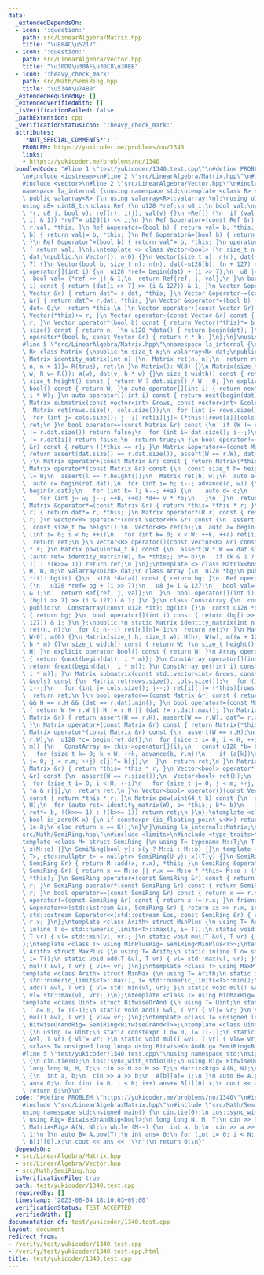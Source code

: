 ```yaml
---
data:
  _extendedDependsOn:
  - icon: ':question:'
    path: src/LinearAlgebra/Matrix.hpp
    title: "\u884C\u5217"
  - icon: ':question:'
    path: src/LinearAlgebra/Vector.hpp
    title: "\u30D9\u30AF\u30C8\u30EB"
  - icon: ':heavy_check_mark:'
    path: src/Math/SemiRing.hpp
    title: "\u534A\u74B0"
  _extendedRequiredBy: []
  _extendedVerifiedWith: []
  _isVerificationFailed: false
  _pathExtension: cpp
  _verificationStatusIcon: ':heavy_check_mark:'
  attributes:
    '*NOT_SPECIAL_COMMENTS*': ''
    PROBLEM: https://yukicoder.me/problems/no/1340
    links:
    - https://yukicoder.me/problems/no/1340
  bundledCode: "#line 1 \"test/yukicoder/1340.test.cpp\"\n#define PROBLEM \"https://yukicoder.me/problems/no/1340\"\
    \n#include <iostream>\n#line 2 \"src/LinearAlgebra/Matrix.hpp\"\n#include <cassert>\n\
    #include <vector>\n#line 2 \"src/LinearAlgebra/Vector.hpp\"\n#include <valarray>\n\
    namespace la_internal {\nusing namespace std;\ntemplate <class R> struct Vector:\
    \ public valarray<R> {\n using valarray<R>::valarray;\n};\nusing u128= __uint128_t;\n\
    using u8= uint8_t;\nclass Ref {\n u128 *ref;\n u8 i;\n bool val;\npublic:\n Ref(u128\
    \ *r, u8 j, bool v): ref(r), i(j), val(v) {}\n ~Ref() {\n  if (val ^ ((*ref >>\
    \ i) & 1)) *ref^= u128(1) << i;\n }\n Ref &operator=(const Ref &r) { return val=\
    \ r.val, *this; }\n Ref &operator=(bool b) { return val= b, *this; }\n Ref &operator|=(bool\
    \ b) { return val|= b, *this; }\n Ref &operator&=(bool b) { return val&= b, *this;\
    \ }\n Ref &operator^=(bool b) { return val^= b, *this; }\n operator bool() const\
    \ { return val; }\n};\ntemplate <> class Vector<bool> {\n size_t n;\n valarray<u128>\
    \ dat;\npublic:\n Vector(): n(0) {}\n Vector(size_t n): n(n), dat((n + 127) >>\
    \ 7) {}\n Vector(bool b, size_t n): n(n), dat(-u128(b), (n + 127) >> 7) {}\n Ref\
    \ operator[](int i) {\n  u128 *ref= begin(dat) + (i >> 7);\n  u8 j= i & 127;\n\
    \  bool val= (*ref >> j) & 1;\n  return Ref{ref, j, val};\n }\n bool operator[](int\
    \ i) const { return (dat[i >> 7] >> (i & 127)) & 1; }\n Vector &operator+=(const\
    \ Vector &r) { return dat^= r.dat, *this; }\n Vector &operator-=(const Vector\
    \ &r) { return dat^= r.dat, *this; }\n Vector &operator*=(bool b) {\n  if (!b)\
    \ dat= 0;\n  return *this;\n }\n Vector operator+(const Vector &r) const { return\
    \ Vector(*this)+= r; }\n Vector operator-(const Vector &r) const { return Vector(*this)-=\
    \ r; }\n Vector operator*(bool b) const { return Vector(*this)*= b; }\n size_t\
    \ size() const { return n; }\n u128 *data() { return begin(dat); }\n friend Vector\
    \ operator*(bool b, const Vector &r) { return r * b; }\n};\n}\nusing la_internal::Vector;\n\
    #line 5 \"src/LinearAlgebra/Matrix.hpp\"\nnamespace la_internal {\ntemplate <class\
    \ R> class Matrix {\npublic:\n size_t W;\n valarray<R> dat;\npublic:\n static\
    \ Matrix identity_matrix(int n) {\n  Matrix ret(n, n);\n  return ret.dat[slice(0,\
    \ n, n + 1)]= R(true), ret;\n }\n Matrix(): W(0) {}\n Matrix(size_t h, size_t\
    \ w, R v= R()): W(w), dat(v, h * w) {}\n size_t width() const { return W; }\n\
    \ size_t height() const { return W ? dat.size() / W : 0; }\n explicit operator\
    \ bool() const { return W; }\n auto operator[](int i) { return next(begin(dat),\
    \ i * W); }\n auto operator[](int i) const { return next(begin(dat), i * W); }\n\
    \ Matrix submatrix(const vector<int> &rows, const vector<int> &cols) const {\n\
    \  Matrix ret(rows.size(), cols.size());\n  for (int i= rows.size(); i--;)\n \
    \  for (int j= cols.size(); j--;) ret[i][j]= (*this)[rows[i]][cols[j]];\n  return\
    \ ret;\n }\n bool operator==(const Matrix &r) const {\n  if (W != r.W || dat.size()\
    \ != r.dat.size()) return false;\n  for (int i= dat.size(); i--;)\n   if (dat[i]\
    \ != r.dat[i]) return false;\n  return true;\n }\n bool operator!=(const Matrix\
    \ &r) const { return !(*this == r); }\n Matrix &operator+=(const Matrix &r) {\
    \ return assert(dat.size() == r.dat.size()), assert(W == r.W), dat+= r.dat, *this;\
    \ }\n Matrix operator+(const Matrix &r) const { return Matrix(*this)+= r; }\n\
    \ Matrix operator*(const Matrix &r) const {\n  const size_t h= height(), w= r.W,\
    \ l= W;\n  assert(l == r.height());\n  Matrix ret(h, w);\n  auto a= begin(dat);\n\
    \  auto c= begin(ret.dat);\n  for (int i= h; i--; advance(c, w)) {\n   auto b=\
    \ begin(r.dat);\n   for (int k= l; k--; ++a) {\n    auto d= c;\n    auto v= *a;\n\
    \    for (int j= w; j--; ++b, ++d) *d+= v * *b;\n   }\n  }\n  return ret;\n }\n\
    \ Matrix &operator*=(const Matrix &r) { return *this= *this * r; }\n Matrix &operator*=(R\
    \ r) { return dat*= r, *this; }\n Matrix operator*(R r) const { return Matrix(*this)*=\
    \ r; }\n Vector<R> operator*(const Vector<R> &r) const {\n  assert(W == r.size());\n\
    \  const size_t h= height();\n  Vector<R> ret(h);\n  auto a= begin(dat);\n  for\
    \ (int i= 0; i < h; ++i)\n   for (int k= 0; k < W; ++k, ++a) ret[i]+= *a * r[k];\n\
    \  return ret;\n }\n Vector<R> operator()(const Vector<R> &r) const { return *this\
    \ * r; }\n Matrix pow(uint64_t k) const {\n  assert(W * W == dat.size());\n  for\
    \ (auto ret= identity_matrix(W), b= *this;; b*= b)\n   if (k & 1 ? ret*= b, !(k>>=\
    \ 1) : !(k>>= 1)) return ret;\n }\n};\ntemplate <> class Matrix<bool> {\n size_t\
    \ H, W, m;\n valarray<u128> dat;\n class Array {\n  u128 *bg;\n public:\n  Array(u128\
    \ *it): bg(it) {}\n  u128 *data() const { return bg; }\n  Ref operator[](int i)\
    \ {\n   u128 *ref= bg + (i >> 7);\n   u8 j= i & 127;\n   bool val= (*ref >> j)\
    \ & 1;\n   return Ref{ref, j, val};\n  }\n  bool operator[](int i) const { return\
    \ (bg[i >> 7] >> (i & 127)) & 1; }\n };\n class ConstArray {\n  const u128 *bg;\n\
    \ public:\n  ConstArray(const u128 *it): bg(it) {}\n  const u128 *data() const\
    \ { return bg; }\n  bool operator[](int i) const { return (bg[i >> 7] >> (i &\
    \ 127)) & 1; }\n };\npublic:\n static Matrix identity_matrix(int n) {\n  Matrix\
    \ ret(n, n);\n  for (; n--;) ret[n][n]= 1;\n  return ret;\n }\n Matrix(): H(0),\
    \ W(0), m(0) {}\n Matrix(size_t h, size_t w): H(h), W(w), m((w + 127) >> 7), dat(u128(0),\
    \ h * m) {}\n size_t width() const { return W; }\n size_t height() const { return\
    \ H; }\n explicit operator bool() const { return W; }\n Array operator[](int i)\
    \ { return {next(begin(dat), i * m)}; }\n ConstArray operator[](int i) const {\
    \ return {next(begin(dat), i * m)}; }\n ConstArray get(int i) const { return {next(begin(dat),\
    \ i * m)}; }\n Matrix submatrix(const std::vector<int> &rows, const std::vector<int>\
    \ &cols) const {\n  Matrix ret(rows.size(), cols.size());\n  for (int i= rows.size();\
    \ i--;)\n   for (int j= cols.size(); j--;) ret[i][j]= (*this)[rows[i]][cols[j]];\n\
    \  return ret;\n }\n bool operator==(const Matrix &r) const { return W == r.W\
    \ && H == r.H && (dat == r.dat).min(); }\n bool operator!=(const Matrix &r) const\
    \ { return W != r.W || H != r.H || (dat != r.dat).max(); }\n Matrix &operator+=(const\
    \ Matrix &r) { return assert(H == r.H), assert(W == r.W), dat^= r.dat, *this;\
    \ }\n Matrix operator+(const Matrix &r) const { return Matrix(*this)+= r; }\n\
    \ Matrix operator*(const Matrix &r) const {\n  assert(W == r.H);\n  Matrix ret(H,\
    \ r.W);\n  u128 *c= begin(ret.dat);\n  for (size_t i= 0; i < H; ++i, advance(c,\
    \ m)) {\n   ConstArray a= this->operator[](i);\n   const u128 *b= begin(r.dat);\n\
    \   for (size_t k= 0; k < W; ++k, advance(b, r.m))\n    if (a[k])\n     for (size_t\
    \ j= 0; j < r.m; ++j) c[j]^= b[j];\n  }\n  return ret;\n }\n Matrix &operator*=(const\
    \ Matrix &r) { return *this= *this * r; }\n Vector<bool> operator*(const Vector<bool>\
    \ &r) const {\n  assert(W == r.size());\n  Vector<bool> ret(H);\n  auto a= begin(dat);\n\
    \  for (size_t i= 0; i < H; ++i)\n   for (size_t j= 0; j < m; ++j, ++a) ret[i]^=\
    \ *a & r[j];\n  return ret;\n }\n Vector<bool> operator()(const Vector<bool> &r)\
    \ const { return *this * r; }\n Matrix pow(uint64_t k) const {\n  assert(W ==\
    \ H);\n  for (auto ret= identity_matrix(W), b= *this;; b*= b)\n   if (k & 1 ?\
    \ ret*= b, !(k>>= 1) : !(k>>= 1)) return ret;\n }\n};\ntemplate <class K> static\
    \ bool is_zero(K x) {\n if constexpr (is_floating_point_v<K>) return abs(x) <\
    \ 1e-8;\n else return x == K();\n}\n}\nusing la_internal::Matrix;\n#line 2 \"\
    src/Math/SemiRing.hpp\"\n#include <limits>\n#include <type_traits>\n#include <cstddef>\n\
    template <class M> struct SemiRing {\n using T= typename M::T;\n T x;\n SemiRing():\
    \ x(M::o) {}\n SemiRing(bool y): x(y ? M::i : M::o) {}\n template <class U, std::enable_if_t<std::is_convertible_v<U,\
    \ T>, std::nullptr_t> = nullptr> SemiRing(U y): x((T)y) {}\n SemiRing &operator+=(const\
    \ SemiRing &r) { return M::add(x, r.x), *this; }\n SemiRing &operator*=(const\
    \ SemiRing &r) { return x == M::o || r.x == M::o ? *this= M::o : (M::mul(x, r.x),\
    \ *this); }\n SemiRing operator+(const SemiRing &r) const { return SemiRing(*this)+=\
    \ r; }\n SemiRing operator*(const SemiRing &r) const { return SemiRing(*this)*=\
    \ r; }\n bool operator==(const SemiRing &r) const { return x == r.x; }\n bool\
    \ operator!=(const SemiRing &r) const { return x != r.x; }\n friend std::istream\
    \ &operator>>(std::istream &is, SemiRing &r) { return is >> r.x, is; }\n friend\
    \ std::ostream &operator<<(std::ostream &os, const SemiRing &r) { return os <<\
    \ r.x; }\n};\ntemplate <class Arith> struct MinPlus {\n using T= Arith;\n static\
    \ inline T o= std::numeric_limits<T>::max(), i= T();\n static void add(T &vl,\
    \ T vr) { vl= std::min(vl, vr); }\n static void mul(T &vl, T vr) { vl+= vr; }\n\
    };\ntemplate <class T> using MinPlusRig= SemiRing<MinPlus<T>>;\ntemplate <class\
    \ Arith> struct MaxPlus {\n using T= Arith;\n static inline T o= std::numeric_limits<T>::min(),\
    \ i= T();\n static void add(T &vl, T vr) { vl= std::max(vl, vr); }\n static void\
    \ mul(T &vl, T vr) { vl+= vr; }\n};\ntemplate <class T> using MaxPlusRig= SemiRing<MaxPlus<T>>;\n\
    template <class Arith> struct MinMax {\n using T= Arith;\n static inline T o=\
    \ std::numeric_limits<T>::max(), i= std::numeric_limits<T>::min();\n static void\
    \ add(T &vl, T vr) { vl= std::min(vl, vr); }\n static void mul(T &vl, T vr) {\
    \ vl= std::max(vl, vr); }\n};\ntemplate <class T> using MinMaxRig= SemiRing<MinMax<T>>;\n\
    template <class Uint> struct BitwiseOrAnd {\n using T= Uint;\n static constexpr\
    \ T o= 0, i= T(-1);\n static void add(T &vl, T vr) { vl|= vr; }\n static void\
    \ mul(T &vl, T vr) { vl&= vr; }\n};\ntemplate <class T= unsigned long long> using\
    \ BitwiseOrAndRig= SemiRing<BitwiseOrAnd<T>>;\ntemplate <class Uint> struct BitwiseXorAnd\
    \ {\n using T= Uint;\n static constexpr T o= 0, i= T(-1);\n static void add(T\
    \ &vl, T vr) { vl^= vr; }\n static void mul(T &vl, T vr) { vl&= vr; }\n};\ntemplate\
    \ <class T= unsigned long long> using BitwiseXorAndRig= SemiRing<BitwiseXorAnd<T>>;\n\
    #line 5 \"test/yukicoder/1340.test.cpp\"\nusing namespace std;\nsigned main()\
    \ {\n cin.tie(0);\n ios::sync_with_stdio(0);\n using Rig= BitwiseOrAndRig<bool>;\n\
    \ long long N, M, T;\n cin >> N >> M >> T;\n Matrix<Rig> A(N, N);\n while (M--)\
    \ {\n  int a, b;\n  cin >> a >> b;\n  A[b][a]= 1;\n }\n auto B= A.pow(T);\n int\
    \ ans= 0;\n for (int i= 0; i < N; i++) ans+= B[i][0].x;\n cout << ans << '\\n';\n\
    \ return 0;\n}\n"
  code: "#define PROBLEM \"https://yukicoder.me/problems/no/1340\"\n#include <iostream>\n\
    #include \"src/LinearAlgebra/Matrix.hpp\"\n#include \"src/Math/SemiRing.hpp\"\n\
    using namespace std;\nsigned main() {\n cin.tie(0);\n ios::sync_with_stdio(0);\n\
    \ using Rig= BitwiseOrAndRig<bool>;\n long long N, M, T;\n cin >> N >> M >> T;\n\
    \ Matrix<Rig> A(N, N);\n while (M--) {\n  int a, b;\n  cin >> a >> b;\n  A[b][a]=\
    \ 1;\n }\n auto B= A.pow(T);\n int ans= 0;\n for (int i= 0; i < N; i++) ans+=\
    \ B[i][0].x;\n cout << ans << '\\n';\n return 0;\n}"
  dependsOn:
  - src/LinearAlgebra/Matrix.hpp
  - src/LinearAlgebra/Vector.hpp
  - src/Math/SemiRing.hpp
  isVerificationFile: true
  path: test/yukicoder/1340.test.cpp
  requiredBy: []
  timestamp: '2023-08-04 18:10:03+09:00'
  verificationStatus: TEST_ACCEPTED
  verifiedWith: []
documentation_of: test/yukicoder/1340.test.cpp
layout: document
redirect_from:
- /verify/test/yukicoder/1340.test.cpp
- /verify/test/yukicoder/1340.test.cpp.html
title: test/yukicoder/1340.test.cpp
---
```


